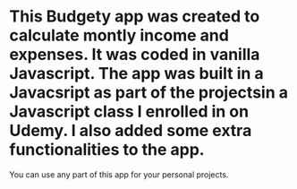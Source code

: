 # This Budgety app was created to calculate montly income and expenses. It was coded in vanilla Javascript. The app was built in a Javacsript as part of the projectsin a Javascript class I enrolled in on Udemy. I also added some extra functionalities to the app. 

You can use any part of this app for your personal projects. 
